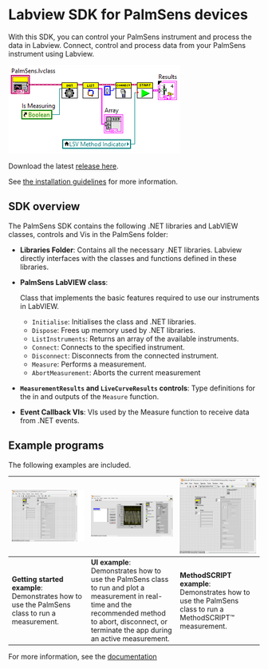 # Labview SDK for PalmSens devices

With this SDK, you can control your PalmSens instrument and process the data in Labview.
Connect, control and process data from your PalmSens instrument using Labview.

![Control your PalmSens device from Labview](./docs/modules/ROOT/images/measuring_1.png)

Download the latest [release here](https://github.com/palmsens/PalmSens_SDK/releases).

See [the installation guidelines](https://palmsens.github.io/PalmSens_SDK/labview/latest/installation.html) for more information.

## SDK overview

The PalmSens SDK contains the following .NET libraries and LabVIEW
classes, controls and Vis in the PalmSens folder:

- **Libraries Folder**: Contains all the necessary .NET libraries. Labview directly interfaces with the classes and functions defined in these libraries.

- **PalmSens LabVIEW class**:

    Class that implements the basic features required to use our instruments
    in LabVIEW.

    * `Initialise`: Initialises the class and .NET libraries.
    * `Dispose`: Frees up memory used by .NET libraries.
    * `ListInstruments`: Returns an array of the available instruments.
    * `Connect`: Connects to the specified instrument.
    * `Disconnect`: Disconnects from the connected instrument.
    * `Measure`: Performs a measurement.
    * `AbortMeasurement`: Aborts the current measurement

- **`MeasurementResults` and `LiveCurveResults` controls**: Type definitions for the in and outputs of the `Measure` function.

- **Event Callback VIs**: VIs used by the Measure function to receive data from .NET events.

## Example programs

The following examples are included.

| ![Basic example](./docs/modules/ROOT/images/examples/basic_example.png) | ![Basic UI example](./docs/modules/ROOT/images/examples/basic_ui_example.png) | ![MethodSCRIPT example](./docs/modules/ROOT/images/examples/methodscript_example.png) |
| - | - | - |
| **Getting started example**: Demonstrates how to use the PalmSens class to run a measurement. | **UI example**: Demonstrates how to use the PalmSens class to run and plot a measurement in real-time and the recommended method to abort, disconnect, or terminate the app during an active measurement. | **MethodSCRIPT example**: Demonstrates how to use the PalmSens class to run a MethodSCRIPT™ measurement. |

For more information, see the [documentation](https://palmsens.github.io/PalmSens_SDK/labview/latest/index.html)
